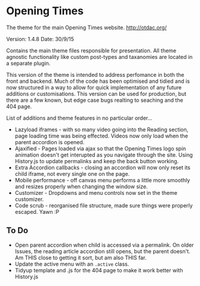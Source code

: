 Opening Times
===

The theme for the main Opening Times website.
http://otdac.org/

Version: 1.4.8
Date: 30/9/15

Contains the main theme files responsible for presentation. All theme agnostic functionality like custom post-types and taxanomies are located in a separate plugin.

This version of the theme is intended to address perfomance in both the front and backend. Much of the code has been optimised and tidied and is now structured in a way to allow for quick implementation of any future additions or customisations.
This version can be used for production, but there are a few known, but edge case bugs realting to seaching and the 404 page.

List of additions and theme features in no particular order...

* Lazyload iframes - with so many video going into the Reading section, page loading time was being effected. Videos now only load when the parent accordion is opened.
* Ajaxified - Pages loaded via ajax so that the Opening Times logo spin animation doesn't get interupted as you navigate through the site. Using History.js to update permalinks and keep the back button working.
* Extra Accordion callbacks - closing an accordion will now only reset its child iframe, not every single one on the page. 
* Mobile performance - off canvas menu performs a little more smoothly and resizes properly when changing the window size.
* Customizer - Dropdowns and menu controls now set in the theme customizer.
* Code scrub - reorganised file structure, made sure things were properly escaped. Yawn :P

To Do
-----
* Open parent accordion when child is accessed via a permalink. On older Issues, the reading article accordion still opens, but the parent doesn't. Am THIS close to getting it sort, but am also THIS far.
* Update the active menu with an `.active` class.
* Tidyup template and .js for the 404 page to make it work better with History.js
